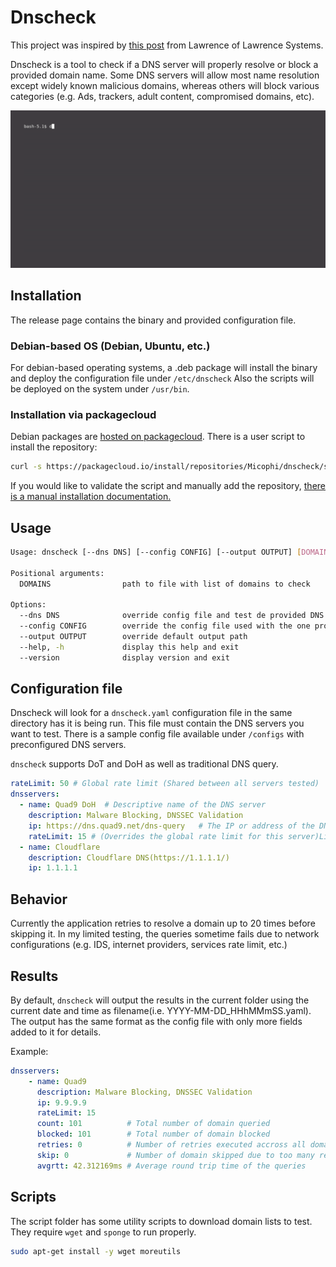 # Dnscheck

This project was inspired by [this post](https://forums.lawrencesystems.com/t/which-is-the-best-dns-for-secure-browsing-cloudflare-quad9-nextdns-and-adguard-dns-youtube-release/18910) from Lawrence of Lawrence Systems.

Dnscheck is a tool to check if a DNS server will properly resolve or block a provided domain name. Some DNS servers will allow most name resolution except widely known malicious domains, whereas others will block various categories (e.g. Ads, trackers, adult content, compromised domains, etc).

![](examples/demo.gif)

## Installation

The release page contains the binary and provided configuration file. 

### Debian-based OS (Debian, Ubuntu, etc.)
For debian-based operating systems, a .deb package will install the binary and deploy the configuration file under `/etc/dnscheck`
Also the scripts will be deployed on the system under `/usr/bin`.


### Installation via packagecloud

Debian packages are [hosted on packagecloud](https://packagecloud.io/Micophi/dnscheck). There is a user script to install the repository:
```bash
curl -s https://packagecloud.io/install/repositories/Micophi/dnscheck/script.deb.sh | sudo bash
```

If you would like to validate the script and manually add the repository, [there is a manual installation documentation.](https://packagecloud.io/Micophi/dnscheck/install#manual-deb)

## Usage

```bash
Usage: dnscheck [--dns DNS] [--config CONFIG] [--output OUTPUT] [DOMAINS]

Positional arguments:
  DOMAINS                path to file with list of domains to check

Options:
  --dns DNS              override config file and test de provided DNS servers. Can be used multiple times.
  --config CONFIG        override the config file used with the one provided
  --output OUTPUT        override default output path
  --help, -h             display this help and exit
  --version              display version and exit
```

## Configuration file
Dnscheck will look for a `dnscheck.yaml` configuration file in the same directory has it is being run. This file must contain the DNS servers you want to test. There is a sample config file available under `/configs` with preconfigured DNS servers. 

`dnscheck` supports DoT and DoH as well as traditional DNS query.


```yaml
rateLimit: 50 # Global rate limit (Shared between all servers tested)
dnsservers:
  - name: Quad9 DoH  # Descriptive name of the DNS server
    description: Malware Blocking, DNSSEC Validation
    ip: https://dns.quad9.net/dns-query   # The IP or address of the DNS server
    rateLimit: 15 # (Overrides the global rate limit for this server)Limit the number of queries per second to send to the DNS server
  - name: Cloudflare
    description: Cloudflare DNS(https://1.1.1.1/)
    ip: 1.1.1.1
```

## Behavior
Currently the application retries to resolve a domain up to 20 times before skipping it. In my limited testing, the queries sometime fails due to network configurations (e.g. IDS, internet providers, services rate limit, etc.)

## Results
By default, `dnscheck` will output the results in the current folder using the current date and time as filename(i.e. YYYY-MM-DD_HHhMMmSS.yaml). The output has the same format as the config file with only more fields added to it for details.

Example:
```yaml
dnsservers:
    - name: Quad9
      description: Malware Blocking, DNSSEC Validation
      ip: 9.9.9.9
      rateLimit: 15
      count: 101          # Total number of domain queried
      blocked: 101        # Total number of domain blocked
      retries: 0          # Number of retries executed accross all domains queried
      skip: 0             # Number of domain skipped due to too many retries
      avgrtt: 42.312169ms # Average round trip time of the queries
```

## Scripts
The script folder has some utility scripts to download domain lists to test. They require `wget` and `sponge` to run properly.

```bash
sudo apt-get install -y wget moreutils
```



